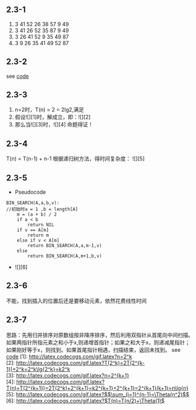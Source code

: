 ## 2.3-1 ##
1. 3 41 52 26 38 57 9 49
2. 3 41 26 52 35 87 9 49
3. 3 26 41 52 9 35 49 87
4. 3 9 26 35 41 49 52 87

## 2.3-2 ##
see [code](merge_sort.py)

## 2.3-3 ##
1. n=2时，T(n) = 2 = 2lg2,满足
2. 假设![][1]时，解成立，即：![][2]
3. 那么当![][3]时，![][4]
命题得证！

## 2.3-4 ##
T(n) = T(n-1) + n-1
根据递归树方法，得时间复杂度：
![][5]

## 2.3-5 ##
* Pseudocode
```
BIN_SEARCH(A,a,b,v):
//初始时a = 1 ,b = length[A]
	m = (a + b) / 2
	if a < b 
		return NIL
	if v == A[m]
		return m
	else if v < A[m]
		return BIN_SEARCH(A,a,m-1,v)
	else
		return BIN_SEARCH(A,m+1,b,v)
```

* ![][6]

## 2.3-6 ##
不能，找到插入的位置后还是要移动元素，依然花费线性时间

## 2.3-7 ##
思路：先用归并排序对原数组按非降序排序，然后利用双指针从首尾向中间扫描。如果两指针所指元素之和小于x,则递增首指针；如果之和大于x，则递减尾指针；如果刚好等于x，则找到。如果首尾指针相遇，扫描结束，返回未找到。
see [code](ex2.3-7.py)
[1]: http://latex.codecogs.com/gif.latex?n=2^k  
[2]: http://latex.codecogs.com/gif.latex?T(2^k)=2T(2^{k-1})+2^k=2^k\lg{2^k}=k2^k  
[3]: http://latex.codecogs.com/gif.latex?n=2^{k+1}  
[4]: http://latex.codecogs.com/gif.latex?T(n)=T(2^{k+1})=2T(2^k)+2^{k+1}=k2^{k+1}+2^{k+1}=2^{k+1}(k+1)=n\lg{n}  
[5]: http://latex.codecogs.com/gif.latex?$$\sum_{i=1}^{n-1}=\Theta(n^2)$$  
[6]: http://latex.codecogs.com/gif.latex?$T(n)=T(n/2)+\Theta(1)$  
